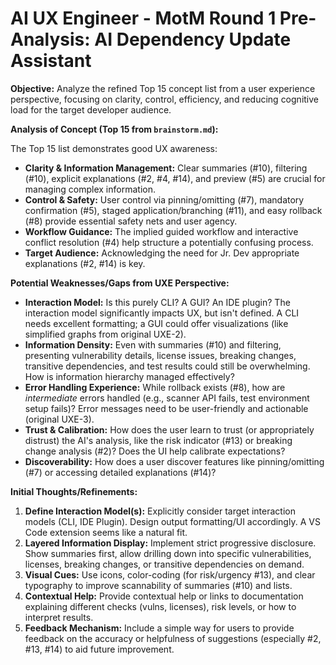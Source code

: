 # AI UX Engineer - MotM Round 1 Pre-Analysis: AI Dependency Update Assistant

**Objective:** Analyze the refined Top 15 concept list from a user experience perspective, focusing on clarity, control, efficiency, and reducing cognitive load for the target developer audience.

**Analysis of Concept (Top 15 from `brainstorm.md`):**

The Top 15 list demonstrates good UX awareness:

*   **Clarity & Information Management:** Clear summaries (#10), filtering (#10), explicit explanations (#2, #4, #14), and preview (#5) are crucial for managing complex information.
*   **Control & Safety:** User control via pinning/omitting (#7), mandatory confirmation (#5), staged application/branching (#11), and easy rollback (#8) provide essential safety nets and user agency.
*   **Workflow Guidance:** The implied guided workflow and interactive conflict resolution (#4) help structure a potentially confusing process.
*   **Target Audience:** Acknowledging the need for Jr. Dev appropriate explanations (#2, #14) is key.

**Potential Weaknesses/Gaps from UXE Perspective:**

*   **Interaction Model:** Is this purely CLI? A GUI? An IDE plugin? The interaction model significantly impacts UX, but isn't defined. A CLI needs excellent formatting; a GUI could offer visualizations (like simplified graphs from original UXE-2).
*   **Information Density:** Even with summaries (#10) and filtering, presenting vulnerability details, license issues, breaking changes, transitive dependencies, and test results could still be overwhelming. How is information hierarchy managed effectively?
*   **Error Handling Experience:** While rollback exists (#8), how are *intermediate* errors handled (e.g., scanner API fails, test environment setup fails)? Error messages need to be user-friendly and actionable (original UXE-3).
*   **Trust & Calibration:** How does the user learn to trust (or appropriately distrust) the AI's analysis, like the risk indicator (#13) or breaking change analysis (#2)? Does the UI help calibrate expectations?
*   **Discoverability:** How does a user discover features like pinning/omitting (#7) or accessing detailed explanations (#14)?

**Initial Thoughts/Refinements:**

1.  **Define Interaction Model(s):** Explicitly consider target interaction models (CLI, IDE Plugin). Design output formatting/UI accordingly. A VS Code extension seems like a natural fit.
2.  **Layered Information Display:** Implement strict progressive disclosure. Show summaries first, allow drilling down into specific vulnerabilities, licenses, breaking changes, or transitive dependencies on demand.
3.  **Visual Cues:** Use icons, color-coding (for risk/urgency #13), and clear typography to improve scannability of summaries (#10) and lists.
4.  **Contextual Help:** Provide contextual help or links to documentation explaining different checks (vulns, licenses), risk levels, or how to interpret results.
5.  **Feedback Mechanism:** Include a simple way for users to provide feedback on the accuracy or helpfulness of suggestions (especially #2, #13, #14) to aid future improvement. 